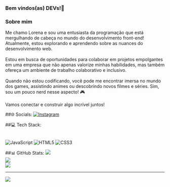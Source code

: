### Bem vindos(as) DEVs!👋
<h3>Sobre mim</h3>
Me chamo Lorena e sou uma entusiasta da programação que está mergulhando de cabeça no mundo do desenvolvimento front-end! Atualmente, estou explorando e aprendendo sobre as nuances do desenvolvimento web. <br><br> Estou em busca de oportunidades para colaborar em projetos empolgantes em uma empresa que não apenas valorize minhas habilidades, mas também ofereça um ambiente de trabalho colaborativo e inclusivo.<br><br> Quando não estou codificando, você pode me encontrar imersa no mundo dos games, assistindo animes ou descobrindo novos filmes e séries. Sim, sou um pouco nerd nesse aspecto! 🎮 <br><br>Vamos conectar e construir algo incrível juntos!


##🌐 Socials:
[![Instagram](https://img.shields.io/badge/Instagram-%23E4405F.svg?logo=Instagram&logoColor=white)](https://instagram.com/@lohh_oli) 

##💻 Tech Stack:
<div style="display: inline_block"><br/>
  <img src="https://img.shields.io/badge/JavaScript-F7DF1E?style=for-the-badge&logo=javascript&logoColor=black" align="center" alt="JavaScript" />
  <img src="https://img.shields.io/badge/HTML5-E34F26?style=for-the-badge&logo=html5&logoColor=white" align="center" alt="HTML5" />
  <img src="https://img.shields.io/badge/CSS3-1572B6?style=for-the-badge&logo=css3&logoColor=white" align="center" alt="CSS3" /></div>

##📊 GitHub Stats:
![](https://github-readme-stats.vercel.app/api?username=lohnogs&theme=dark&hide_border=false&include_all_commits=true&count_private=false)<br/>
![](https://github-readme-streak-stats.herokuapp.com/?user=lohnogs&theme=dark&hide_border=false)<br/>
![](https://github-readme-stats.vercel.app/api/top-langs/?username=lohnogs&theme=dark&hide_border=false&include_all_commits=true&count_private=false&layout=compact)

---
[![](https://visitcount.itsvg.in/api?id=lohnogs&icon=2&color=0)](https://visitcount.itsvg.in)

<!-- Proudly created with GPRM ( https://gprm.itsvg.in ) -->

